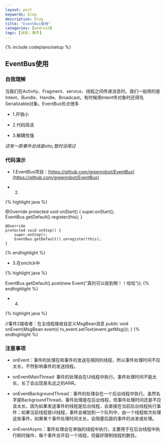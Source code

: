 ```yaml
---
layout: post
keywords: blog
description: blog
title: "EventBus使用"
categories: [android]
tags: [消息；事件]
---
```

{% include codepiano/setup %}

## EventBus使用

### 自我理解

当我们在Activity、Fragment、service、线程之间传递消息时。我们一般用的是Intent、Bundle、Handle、Broadcast。有时候用Intent传对象时还得先Serializable对象。EventBus优点很多

* 1.开销小

* 2.代码简洁

* 3.解耦性强

*还有一款事件总线是otto,暂时没用过*

### 代码演示

* 1.EventBus项目：[https://github.com/greenrobot/EventBus](https://github.com/greenrobot/EventBus)

* 2.

{% highlight java %}

 @Override
    protected void onStart() {
        super.onStart();
        EventBus.getDefault().register(this);
    }

    @Override
    protected void onStop() {
        super.onStop();
        EventBus.getDefault().unregister(this);
    }
{% endhighlight %}

* 3.在onclick中


{% highlight java %}

EventBus.getDefault().post(new Event("真的可以收到啊！！哈哈"));
{% endhighlight %}

* 4.

{% highlight java %}

 //事件2接收者：在主线程接收自定义MsgBean消息
    public void onEvent(MsgBean event){
        tv_event.setText(event.getMsg());
    }
{% endhighlight %}


### 注意事项
- onEvent：事件的处理在和事件的发送在相同的线程，所以事件处理时间不应太长，不然影响事件的发送线程。

- onEventMainThread: 事件的处理会在UI线程中执行。事件处理时间不能太长，长了会出现臭名远之的ANR。

- onEventBackgroundThread：事件的处理会在一个后台线程中执行。虽然名字是BackgroundThread，事件处理是在后台线程，但事件处理时间还是不应该太长，因为如果发送事件的线程是后台线程，会直接在当前后台线程执行事件；如果当前线程是UI线程，事件会被加到一个队列中，由一个线程依次处理这些事件，如果某个事件处理时间太长，会阻塞后面的事件的派发或处理。

- onEventAsync：事件处理会在单独的线程中执行，主要用于在后台线程中执行耗时操作，每个事件会开启一个线程，但最好限制线程的数目。


